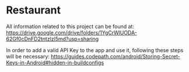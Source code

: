 # Restaurant

All information related to this project can be found at: https://drive.google.com/drive/folders/1YgCrWlUODA-62Gf0cDnFD2tntzlzl5md?usp=sharing

In order to add a valid API Key to the app and use it, following these steps will be necessary: https://guides.codepath.com/android/Storing-Secret-Keys-in-Android#hidden-in-buildconfigs
